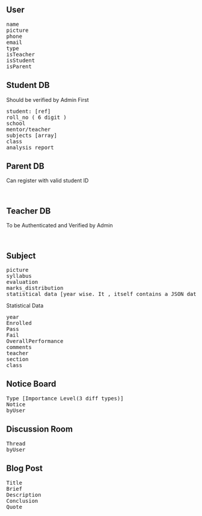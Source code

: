 ## User

<pre>
name
picture
phone 
email
type
isTeacher
isStudent
isParent
</pre>

## Student DB
Should be verified by Admin First
<pre>
student: [ref]
roll_no ( 6 digit )
school
mentor/teacher
subjects [array]
class
analysis_report
</pre>



## Parent DB
Can register with valid student ID
<pre>

</pre>


## Teacher DB
To be Authenticated and Verified by Admin
<pre>

</pre>


## Subject

<pre>
picture
syllabus
evaluation
marks_distribution
statistical data [year wise. It , itself contains a JSON data]
</pre>
Statistical Data
<pre>
year
Enrolled
Pass
Fail
OverallPerformance
comments
teacher
section
class
</pre>

## Notice Board

<pre>
Type [Importance Level(3 diff types)]
Notice
byUser
</pre>

## Discussion Room

<pre>
Thread
byUser
</pre>

## Blog Post

<pre>
Title
Brief
Description
Conclusion
Quote
</pre>